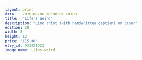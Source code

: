 ```yaml
---
layout: print
date:   2020-06-06 00:00:00 +0100
title:  "Life's Weird"
description: "Lino print (with handwritten caption) on paper"
edition: 20
width: 8
height: 12
price: "£15.00"
etsy_id: 631851322
image_name: Lifes-weird
---
```

